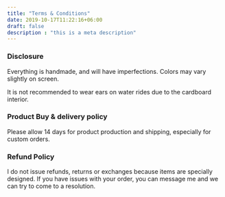```yaml
---
title: "Terms & Conditions"
date: 2019-10-17T11:22:16+06:00
draft: false
description : "this is a meta description"
---
```


### Disclosure

Everything is handmade, and will have imperfections. Colors may vary slightly on screen. 

It is not recommended to wear ears on water rides due to the cardboard interior. 


### Product Buy & delivery policy

Please allow 14 days for product production and shipping, especially for custom orders. 

### Refund Policy

I do not issue refunds, returns or exchanges because items are specially designed. If you have issues with your order, you can message me and we can try to come to a resolution. 
